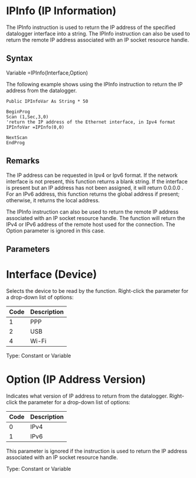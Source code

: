 # IPInfo (IP Information)

The IPInfo instruction is used to return the IP address of the specified datalogger interface into a string. The IPInfo instruction can also be used to return the remote IP address associated with an IP socket resource handle.

## Syntax

Variable =IPInfo(Interface,Option)

The following example shows using the IPInfo instruction to return the IP address from the datalogger.

```
Public IPInfoVar As String * 50

BeginProg
Scan (1,Sec,3,0)
'return the IP address of the Ethernet interface, in Ipv4 format
IPInfoVar =IPInfo(0,0)

NextScan
EndProg
```

## Remarks

The IP address can be requested in Ipv4 or Ipv6 format. If the network interface is not present, this function returns a blank string. If the interface is present but an IP address has not been assigned, it will return 0.0.0.0 . For an IPv6 address, this function returns the global address if present; otherwise, it returns the local address.

The IPInfo instruction can also be used to return the remote IP address associated with an IP socket resource handle. The function will return the IPv4 or IPv6 address of the remote host used for the connection. The Option parameter is ignored in this case.

## Parameters

# Interface (Device)

Selects the device to be read by the function. Right-click the parameter for a drop-down list of options:

| Code | Description |
| ---- | ----------- |
| 1    | PPP         |
| 2    | USB         |
| 4    | Wi-Fi       |

Type: Constant or Variable

# Option (IP Address Version)

Indicates what version of IP address to return from the datalogger. Right-click the parameter for a drop-down list of options:

| Code | Description |
| ---- | ----------- |
| 0    | IPv4        |
| 1    | IPv6        |

This parameter is ignored if the instruction is used to return the IP address associated with an IP socket resource handle.

Type: Constant or Variable
